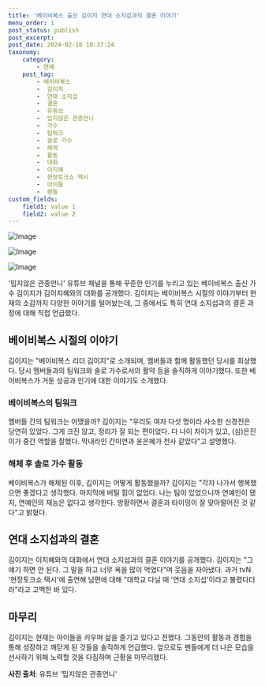 ```yaml
---
title: '베이비복스 출신 김이지 연대 소지섭과의 결혼 이야기'
menu_order: 1
post_status: publish
post_excerpt: 
post_date: 2024-02-16 10:37:24
taxonomy:
    category:
        - 연예
    post_tag:
        - 베이비복스
        -  김이지
        -  연대 소지섭
        -  결혼
        -  유튜브
        -  밉지않은 관종언니
        -  가수
        -  팀워크
        -  솔로 가수
        -  해체
        -  활동
        -  대화
        -  이지혜
        -  현장토크쇼 택시
        -  아이들
        -  팬들
custom_fields:
    field1: value 1
    field2: value 2
---
```


![Image](https://mimgnews.pstatic.net/image/076/2024/02/15/2024021501001032400143881_20240215223004759.jpg?type=w540)

![Image](https://ssl.pstatic.net/mimgnews/image/076/2024/02/15/2024021501001032400143882_20240215223004767.jpg?type=w540)

![Image](https://mimgnews.pstatic.net/image/076/2024/02/15/2024021501001032400143883_20240215223004776.jpg?type=w540)

'밉지않은 관종언니' 유튜브 채널을 통해 꾸준한 인기를 누리고 있는 베이비복스 출신 가수 김이지가 김이지혜와의 대화를 공개했다. 김이지는 베이비복스 시절의 이야기부터 현재의 소감까지 다양한 이야기를 털어놨는데, 그 중에서도 특히 연대 소지섭과의 결혼 과정에 대해 직접 언급했다.
## 베이비복스 시절의 이야기
김이지는 "베이비복스 리더 김이지"로 소개되며, 멤버들과 함께 활동했던 당시를 회상했다. 당시 멤버들과의 팀워크와 솔로 가수로서의 활약 등을 솔직하게 이야기했다. 또한 베이비복스가 거둔 성공과 인기에 대한 이야기도 소개했다.
### 베이비복스의 팀워크
멤버들 간의 팀워크는 어땠을까? 김이지는 "우리도 여자 다섯 명이라 사소한 신경전은 당연히 있었다. 그게 크진 않고, 정리가 잘 되는 편이었다. 다 나이 차이가 있고, (심)은진이가 중간 역할을 잘했다. 막내라인 간미연과 윤은혜가 천사 같았다"고 설명했다.
### 해체 후 솔로 가수 활동
베이비복스가 해체된 이후, 김이지는 어떻게 활동했을까? 김이지는 "각자 나가서 행복했으면 좋겠다고 생각했다. 마지막에 버틸 힘이 없었다. 나는 팀이 있었으니까 연예인이 됐지, 연예인의 재능은 없다고 생각한다. 방황하면서 결혼과 타이밍이 잘 맞아떨어진 것 같다"고 밝혔다.
## 연대 소지섭과의 결혼
김이지는 이지혜와의 대화에서 연대 소지섭과의 결혼 이야기를 공개했다. 김이지는 "그 얘기 하면 안 된다. 그 말을 하고 너무 욕을 많이 먹었다"며 웃음을 자아냈다. 과거 tvN '현장토크쇼 택시'에 출연해 남편에 대해 "대학교 다닐 때 '연대 소지섭'이라고 불렸다더라"라고 고백한 바 있다.
## 마무리
김이지는 현재는 아이들을 키우며 삶을 즐기고 있다고 전했다. 그동안의 활동과 경험을 통해 성장하고 깨닫게 된 것들을 솔직하게 언급했다. 앞으로도 팬들에게 더 나은 모습을 선사하기 위해 노력할 것을 다짐하며 근황을 마무리했다.

**사진 출처**: 유튜브 '밉지않은 관종언니'

